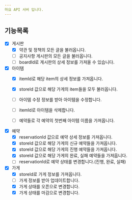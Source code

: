 ```yaml
---
마요 API 서버 입니다.
---
```


## 기능목록

- [x] 게시판
    - [x] 약관 및 정책의 모든 글을 불러옵니다.
    - [ ] 공지사항 게시판의 모든 글을 불러옵니다.
    - [ ] boardId로 게시판의 상세 정보를 가져올 수 있습니다.

- [x] 아이템
    - [x] itemId로 해당 item의 상세 정보를 가져옵니다.
    - [x] storeId 값으로 해당 가게의 item들을 모두 불러옵니다.
    - [ ] 아이템 수정 정보를 받아 아이템을 수정합니다.
    - [ ] itemId로 아이템을 삭제합니다.
    - [ ] 예약들로 각 예약의 첫번째 아이템 이름을 가져옵니다.


- [x] 예약
    - [x] reservationId 값으로 예약 상세 정보를 가져옵니다.
    - [x] storeId 값으로 해당 가게의 신규 예약들을 가져옵니다.
    - [x] storeId 값으로 해당 가게의 진행 예약들을 가져옵니다.
    - [x] storeId 값으로 해당 가게의 완료, 실패 예약들을 가져옵니다.
    - [ ] reservationId로 예약 상태를 변경합니다.(진행, 완료, 실패)

- [x] 가게
    - [x] storeId로 가게 정보를 가져옵니다.
    - [ ] 가게 정보를 받아 업데이트합니다.
    - [x] 가게 상태를 오픈으로 변경합니다.
    - [x] 가게 상태를 마감으로 변경합니다.

